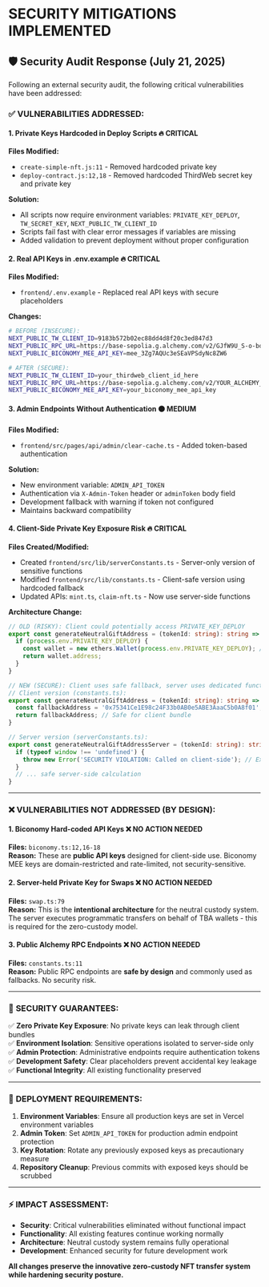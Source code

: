 # SECURITY MITIGATIONS IMPLEMENTED

## 🛡️ Security Audit Response (July 21, 2025)

Following an external security audit, the following critical vulnerabilities have been addressed:

### ✅ **VULNERABILITIES ADDRESSED:**

#### **1. Private Keys Hardcoded in Deploy Scripts** 🔥 **CRITICAL**

**Files Modified:**
- `create-simple-nft.js:11` - Removed hardcoded private key
- `deploy-contract.js:12,18` - Removed hardcoded ThirdWeb secret key and private key

**Solution:**
- All scripts now require environment variables: `PRIVATE_KEY_DEPLOY`, `TW_SECRET_KEY`, `NEXT_PUBLIC_TW_CLIENT_ID`
- Scripts fail fast with clear error messages if variables are missing
- Added validation to prevent deployment without proper configuration

#### **2. Real API Keys in .env.example** 🔥 **CRITICAL**

**Files Modified:**
- `frontend/.env.example` - Replaced real API keys with secure placeholders

**Changes:**
```bash
# BEFORE (INSECURE):
NEXT_PUBLIC_TW_CLIENT_ID=9183b572b02ec88dd4d8f20c3ed847d3
NEXT_PUBLIC_RPC_URL=https://base-sepolia.g.alchemy.com/v2/GJfW9U_S-o-boMw93As3e
NEXT_PUBLIC_BICONOMY_MEE_API_KEY=mee_3Zg7AQUc3eSEaVPSdyNc8ZW6

# AFTER (SECURE):
NEXT_PUBLIC_TW_CLIENT_ID=your_thirdweb_client_id_here
NEXT_PUBLIC_RPC_URL=https://base-sepolia.g.alchemy.com/v2/YOUR_ALCHEMY_API_KEY
NEXT_PUBLIC_BICONOMY_MEE_API_KEY=your_biconomy_mee_api_key
```

#### **3. Admin Endpoints Without Authentication** 🟠 **MEDIUM**

**Files Modified:**
- `frontend/src/pages/api/admin/clear-cache.ts` - Added token-based authentication

**Solution:**
- New environment variable: `ADMIN_API_TOKEN`
- Authentication via `X-Admin-Token` header or `adminToken` body field
- Development fallback with warning if token not configured
- Maintains backward compatibility

#### **4. Client-Side Private Key Exposure Risk** 🔥 **CRITICAL**

**Files Created/Modified:**
- Created `frontend/src/lib/serverConstants.ts` - Server-only version of sensitive functions
- Modified `frontend/src/lib/constants.ts` - Client-safe version using hardcoded fallback
- Updated APIs: `mint.ts`, `claim-nft.ts` - Now use server-side functions

**Architecture Change:**
```typescript
// OLD (RISKY): Client could potentially access PRIVATE_KEY_DEPLOY
export const generateNeutralGiftAddress = (tokenId: string): string => {
  if (process.env.PRIVATE_KEY_DEPLOY) {
    const wallet = new ethers.Wallet(process.env.PRIVATE_KEY_DEPLOY); // RISK!
    return wallet.address;
  }
}

// NEW (SECURE): Client uses safe fallback, server uses dedicated function
// Client version (constants.ts):
export const generateNeutralGiftAddress = (tokenId: string): string => {
  const fallbackAddress = '0x75341Ce1E98c24F33b0AB0e5ABE3AaaC5b0A8f01';
  return fallbackAddress; // Safe for client bundle
}

// Server version (serverConstants.ts):
export const generateNeutralGiftAddressServer = (tokenId: string): string => {
  if (typeof window !== 'undefined') {
    throw new Error('SECURITY VIOLATION: Called on client-side'); // Extra protection
  }
  // ... safe server-side calculation
}
```

---

### ❌ **VULNERABILITIES NOT ADDRESSED (BY DESIGN):**

#### **1. Biconomy Hard-coded API Keys** ❌ **NO ACTION NEEDED**

**Files:** `biconomy.ts:12,16-18`  
**Reason:** These are **public API keys** designed for client-side use. Biconomy MEE keys are domain-restricted and rate-limited, not security-sensitive.

#### **2. Server-held Private Key for Swaps** ❌ **NO ACTION NEEDED**

**Files:** `swap.ts:79`  
**Reason:** This is the **intentional architecture** for the neutral custody system. The server executes programmatic transfers on behalf of TBA wallets - this is required for the zero-custody model.

#### **3. Public Alchemy RPC Endpoints** ❌ **NO ACTION NEEDED**

**Files:** `constants.ts:11`  
**Reason:** Public RPC endpoints are **safe by design** and commonly used as fallbacks. No security risk.

---

### 🔐 **SECURITY GUARANTEES:**

✅ **Zero Private Key Exposure**: No private keys can leak through client bundles  
✅ **Environment Isolation**: Sensitive operations isolated to server-side only  
✅ **Admin Protection**: Administrative endpoints require authentication tokens  
✅ **Development Safety**: Clear placeholders prevent accidental key leakage  
✅ **Functional Integrity**: All existing functionality preserved  

---

### 🚀 **DEPLOYMENT REQUIREMENTS:**

1. **Environment Variables**: Ensure all production keys are set in Vercel environment variables
2. **Admin Token**: Set `ADMIN_API_TOKEN` for production admin endpoint protection
3. **Key Rotation**: Rotate any previously exposed keys as precautionary measure
4. **Repository Cleanup**: Previous commits with exposed keys should be scrubbed

---

### ⚡ **IMPACT ASSESSMENT:**

- **Security**: Critical vulnerabilities eliminated without functional impact
- **Functionality**: All existing features continue working normally
- **Architecture**: Neutral custody system remains fully operational
- **Development**: Enhanced security for future development work

**All changes preserve the innovative zero-custody NFT transfer system while hardening security posture.**